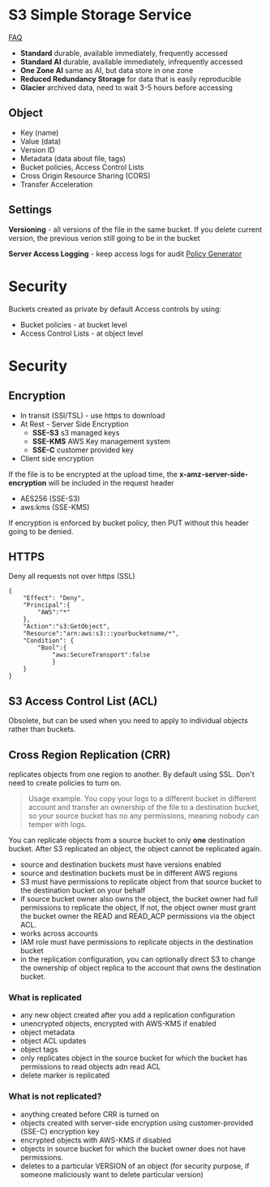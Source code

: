 # S3 Simple Storage Service

[FAQ](https://aws.amazon.com/s3/faqs)

- **Standard** durable, available immediately, frequently accessed
- **Standard AI** durable, available immediately, infrequently accessed
- **One Zone AI** same as AI, but data store in one zone
- **Reduced Redundancy Storage** for data that is easily reproducible
- **Glacier** archived data, need to wait 3-5 hours before accessing

## Object
- Key (name)
- Value (data)
- Version ID
- Metadata (data about file, tags)
- Bucket policies, Access Control Lists
- Cross Origin Resource Sharing (CORS)
- Transfer Acceleration

## Settings
**Versioning** - all versions of the file in the same bucket. If you delete current version, the previous verion still going to be in the bucket

**Server Access Logging** - keep access logs for audit
[Policy Generator](https://awspolicygen.s3.amazonaws.com/policygen.html)



# Security
Buckets created as private by default
Access controls by using:
- Bucket policies - at bucket level
- Access Control Lists - at object level

# Security
## Encryption
- In transit (SSl/TSL) - use https to download
- At Rest  - Server Side Encryption 
    - **SSE-S3** s3 managed keys
    - **SSE-KMS**  AWS Key management system
    - **SSE-C** customer provided key
- Client side encryption

If the file is to be encrypted at the upload time, the **x-amz-server-side-encryption** will be included in the request header
- AES256 (SSE-S3)
- aws:kms (SSE-KMS)

If encryption is enforced by bucket policy, then PUT without this header going to be denied.

## HTTPS
Deny all requests not over https (SSL)
```
{
    "Effect": "Deny",
    "Principal":{
        "AWS":"*"
    },
    "Action":"s3:GetObject",
    "Resource":"arn:aws:s3:::yourbucketname/*",
    "Condition": {
        "Bool":{
            "aws:SecureTransport":false
            }
    }
}
```

## S3 Access Control List (ACL)
Obsolete, but can be used when you need to apply to individual objects rather than buckets.


## Cross Region Replication (CRR)
replicates objects from one region to another. By default using SSL. Don't need to create policies to turn on. 

> Usage example. You copy your logs to a different bucket in different account and transfer an ownership of the file to a destination bucket, so your source bucket has no any permissions, meaning nobody can temper with logs. 

You can replicate objects from a source bucket to only __one__ destination bucket. After S3 replicated an object, the object cannot be replicated again.

- source and destination buckets must have versions enabled
- source and destination buckets must be in different AWS regions
- S3 must have permissions to replicate object from that source bucket to the destination bucket on your behalf 
- if source bucket owner also owns the object, the bucket owner had full permissions to replicate the object, If not, the object owner must grant the bucket owner the READ and READ_ACP permissions via the object ACL.
- works across accounts
- IAM role must have permissions to replicate objects in the destination bucket
- in the replication configuration, you can optionally direct S3 to change the ownership of object replica to the account that owns the destination bucket.

### What is replicated
- any new object created after you add a replication configuration
- unencrypted objects, encrypted with AWS-KMS if enabled 
- object metadata
- object ACL updates
- object tags
- only replicates object in the source bucket for which the bucket has permissions to read objects adn read ACL
- delete marker is replicated

### What is not replicated?
- anything created before CRR is turned on
- objects created with server-side encryption using customer-provided (SSE-C) encryption key
- encrypted objects with AWS-KMS if disabled
- objects in source bucket for which the bucket owner does not have permissions.
- deletes to a particular VERSION of an object (for security purpose, if someone maliciously want to delete particular version)